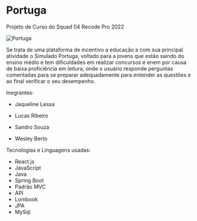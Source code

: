 # Portuga
Projeto de Curso do Squad 04 Recode Pro 2022

![Portuga](https://user-images.githubusercontent.com/108100442/193721242-4fd2569e-50ea-47b6-9ca0-2c6829310edb.png)


Se trata de uma plataforma de incentivo a educação a com sua principal atividade o Simulado Portuga, voltado para a jovens que estão saindo do ensino médio e tem dificuldades em realizar concursos e enem por causa de baixa proficiência em leitura, onde o usuário responde perguntas comentadas para se preparar adequadamente para entender as questões e ao final verificar o seu desempenho.

Inegrantes:

- Jaqueline Lessa

- Lucas Ribeiro

- Sandro Souza

- Wesley Berto

Tecnologias e Linguagens usadas:

- React.js
- JavaScript
- Java
- Spring Boot
- Padrão MVC
-  API
- Lombook
- JPA
- MySql


